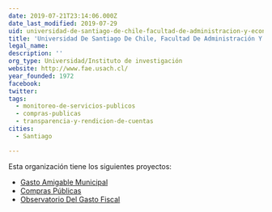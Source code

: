 ```yaml
---
date: 2019-07-21T23:14:06.000Z
date_last_modified: 2019-07-29
uid: universidad-de-santiago-de-chile-facultad-de-administracion-y-economia
title: 'Universidad De Santiago De Chile, Facultad De Administración Y Economía'
legal_name: 
description: ''
org_type: Universidad/Instituto de investigación
website: http://www.fae.usach.cl/
year_founded: 1972
facebook: 
twitter: 
tags:
  - monitoreo-de-servicios-publicos
  - compras-publicas
  - transparencia-y-rendicion-de-cuentas
cities: 
  - Santiago

---
```


Esta organización tiene los siguientes proyectos:

- [Gasto Amigable Municipal](/proyectos/gasto-amigable-municipal)
- [Compras Públicas](/proyectos/compras-publicas)
- [Observatorio Del Gasto Fiscal](/proyectos/observatorio-del-gasto-fiscal)

